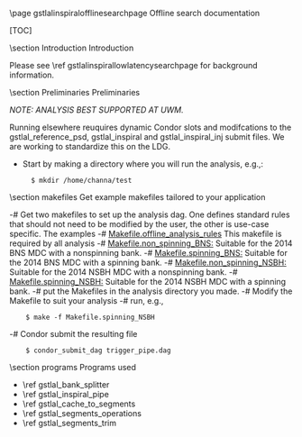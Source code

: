 \page gstlalinspiralofflinesearchpage Offline search documentation

[TOC]

\section Introduction Introduction

Please see \ref gstlalinspirallowlatencysearchpage for background information.

\section Preliminaries Preliminaries

_NOTE: ANALYSIS BEST SUPPORTED AT UWM._

Running elsewhere reuquires dynamic Condor slots and modifcations to the gstlal_reference_psd, gstlal_inspiral and gstlal_inspiral_inj submit files.  We are working to standardize this on the LDG.

- Start by making a directory where you will run the analysis, e.g.,:

		$ mkdir /home/channa/test

\section makefiles Get example makefiles tailored to your application

-# Get two makefiles to set up the analysis dag.  One defines standard rules that should not need to be modified by the user, the other is use-case specific.  The examples 
 -# <a href=https://ligo-vcs.phys.uwm.edu/cgit/gstlal/plain/gstlal-inspiral/share/Makefile.offline_analysis_rules>Makefile.offline_analysis_rules</a> This makefile is required by all analysis
 -# <a href=https://ligo-vcs.phys.uwm.edu/cgit/gstlal/plain/gstlal-inspiral/share/Makefile.non_spinning_BNS>Makefile.non_spinning_BNS:</a>  Suitable for the 2014 BNS MDC with a nonspinning bank.
 -# <a href=https://ligo-vcs.phys.uwm.edu/cgit/gstlal/plain/gstlal-inspiral/share/Makefile.spinning_BNS>Makefile.spinning_BNS:</a>  Suitable for the 2014 BNS MDC with a spinning bank.
 -# <a href=https://ligo-vcs.phys.uwm.edu/cgit/gstlal/plain/gstlal-inspiral/share/Makefile.non_spinning_NSBH>Makefile.non_spinning_NSBH:</a>  Suitable for the 2014 NSBH MDC with a nonspinning bank.
 -# <a href=https://ligo-vcs.phys.uwm.edu/cgit/gstlal/plain/gstlal-inspiral/share/Makefile.spinning_NSBH>Makefile.spinning_NSBH:</a>  Suitable for the 2014 NSBH MDC with a spinning bank.
-# put the Makefiles in the analysis directory you made. 
-# Modify the Makefile to suit your analysis
-# run, e.g.,

		$ make -f Makefile.spinning_NSBH

-# Condor submit the resulting file

		$ condor_submit_dag trigger_pipe.dag

\section programs Programs used

- \ref gstlal_bank_splitter
- \ref gstlal_inspiral_pipe
- \ref gstlal_cache_to_segments
- \ref gstlal_segments_operations
- \ref gstlal_segments_trim

